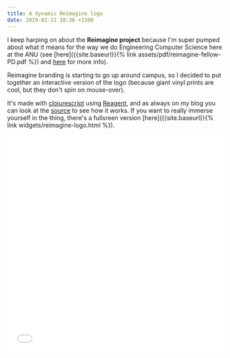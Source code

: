 ```yaml
---
title: A dynamic Reimagine logo
date: 2019-02-21 10:36 +1100
---
```


I keep harping on about the **Reimagine project** because I'm super pumped
about what it means for the way we do Engineering Computer Science here at the
ANU (see [here]({{site.baseurl}}{% link assets/pdf/reimagine-fellow-PD.pdf %})
and [here](https://cecs.anu.edu.au/reimagine) for more info).

Reimagine branding is starting to go up around campus, so I decided to put
together an interactive version of the logo (because giant vinyl prints are
cool, but they don't spin on mouse-over).

It's made with [clojurescript](https://clojurescript.org) using
[Reagent](https://reagent-project.github.io), and as always on my blog you can
look at the
[source](https://github.com/benswift/benswift.github.io/blob/source/_cljs/reimagine_logo/src/reimagine_logo/core.cljs)
to see how it works. If you want to really immerse yourself in the thing,
there's a fullsreen version [here]({{site.baseurl}}{% link
widgets/reimagine-logo.html %}).

<div style="position:relative;padding-top:100%;margin:0;">
  <iframe src="{{site.baseurl}}{% link widgets/reimagine-logo.html %}"
          frameborder="0"
          style="position:absolute;top:0;left:0;width:100%;height:100%;">
  </iframe>
</div>

